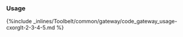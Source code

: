 <!-- usedin: [ _legacy_docker/Toolbelt] - post: -->


### Usage

{%include _inlines/Toolbelt/common/gateway/code_gateway_usage-cxorglt-2-3-4-5.md %}

